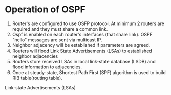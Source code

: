 # Operation of OSPF

1. Router's are configured to use OSFP protocol.  At minimum 2 routers are required and they must share a common link.  
2. Ospf is enabled on each router's interfaces (that share link).  OSPF "hello" messages are sent via multicast IP.
3. Neighbor adjacency will be established if parameters are agreed.
4. Routers will flood Link State Advertisements (LSAs) to established neighbor adjacencies
5. Routers store received LSAs in local link-state database (LSDB) and flood information to adjacencies.
6. Once at steady-state, Shortest Path First (SPF) algorithm is used to build RIB table(routing table).





Link-state Advertisements (LSAs)
